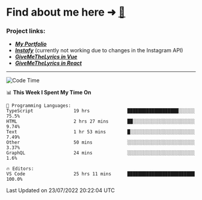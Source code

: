 # Find about me here ➜ [🧑](https://pauabella.dev)

### Project links:
- ***[My Portfolio](https://pauabella.dev)***
- ***[Instafy](https://instafy.me)*** (currently not working due to changes in the Instagram API)
- ***[GiveMeTheLyrics in Vue](https://lyrics.pauabella.dev)***
- ***[GiveMeTheLyrics in React](https://pauabella.dev/GiveMeTheLyrics)***

---
<!--START_SECTION:waka-->
![Code Time](http://img.shields.io/badge/Code%20Time-1%2C309%20hrs%2025%20mins-blue)

📊 **This Week I Spent My Time On** 

```text
💬 Programming Languages: 
TypeScript               19 hrs              ███████████████████░░░░░░   75.5% 
HTML                     2 hrs 27 mins       ██░░░░░░░░░░░░░░░░░░░░░░░   9.74% 
Text                     1 hr 53 mins        █░░░░░░░░░░░░░░░░░░░░░░░░   7.49% 
Other                    50 mins             ░░░░░░░░░░░░░░░░░░░░░░░░░   3.37% 
GraphQL                  24 mins             ░░░░░░░░░░░░░░░░░░░░░░░░░   1.6%

🔥 Editors: 
VS Code                  25 hrs 11 mins      █████████████████████████   100.0%

```


 Last Updated on 23/07/2022 20:22:04 UTC
<!--END_SECTION:waka-->

